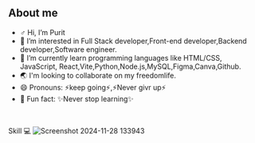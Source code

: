 ## About me

- ♂️ Hi, I’m Purit 
- 👀 I’m interested in Full Stack developer,Front-end developer,Backend developer,Software engineer.
- 🌱 I’m currently learn programming languages like HTML/CSS, JavaScript, React,Vite,Python,Node.js,MySQL,Figma,Canva,Github.
- 🌏	 I'm looking to collaborate on my freedomlife.
- 😄 Pronouns: ⚡keep going⚡,⚡Never givr up⚡
- 🐳	 Fun fact: ✨Never stop learning✨


<br>

 Skill 💻
![Screenshot 2024-11-28 133943](https://github.com/user-attachments/assets/a7b6613a-8d24-4892-be49-c6618a5ffa46)
